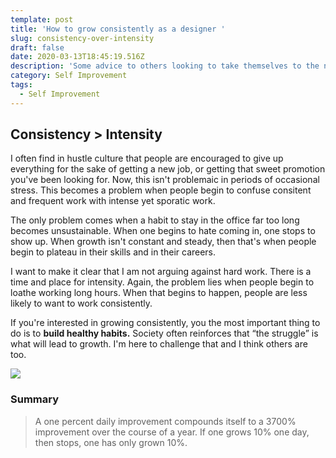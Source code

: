 ```yaml
---
template: post
title: 'How to grow consistently as a designer '
slug: consistency-over-intensity
draft: false
date: 2020-03-13T18:45:19.516Z
description: 'Some advice to others looking to take themselves to the next level. '
category: Self Improvement
tags:
  - Self Improvement
---
```

## Consistency > Intensity 

I often find in hustle culture that people are encouraged to give up everything for the sake of getting a new job, or getting that sweet promotion you've been looking for.  Now, this isn't problemaic in periods of occasional stress. This becomes a problem when people begin to confuse  consitent and frequent work with intense yet sporatic work. 

The only problem comes when a habit to stay in the office far too long becomes unsustainable. When one begins to hate coming in, one stops to show up. When growth isn't constant and steady, then that's when people begin to plateau in their skills and in their careers. 

I want to make it clear that I am not arguing against hard work. There is a time and place for intensity. Again, the problem lies when people begin to loathe working long hours. When that begins to happen, people are less likely to want to work consistently.

If you're interested in growing consistently, you the most important thing to do is to **build healthy habits.** Society often reinforces that “the struggle” is what will lead to growth. I'm here to challenge that and I think others are too. 

![](/media/twitter.com_mgoldst_status_1036305471928455173.png)

### **Summary** 

> A one percent daily improvement compounds itself to a 3700% improvement over the course of a year. If one grows 10% one day, then stops, one has only grown 10%.